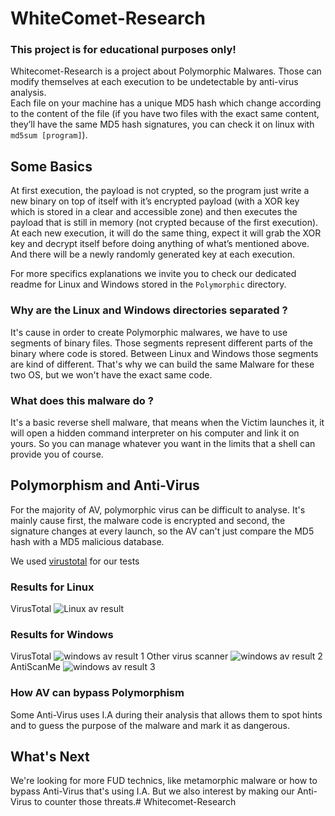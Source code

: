 # WhiteComet-Research
### This project is for educational purposes only!

Whitecomet-Research is a project about Polymorphic Malwares. Those can modify themselves at each execution to be undetectable by anti-virus analysis.  
Each file on your machine has a unique MD5 hash which change according to the content of the file (if you have two files with the exact same content, they’ll have the same MD5 hash signatures, you can check it on linux with `md5sum [program]`). 


## Some Basics

At first execution, the payload is not crypted, so the program just write a new binary on top of itself with it’s encrypted payload (with a XOR key which is stored in a clear and accessible zone) and then executes the payload that is still in memory (not crypted because of the first execution).  
At each new execution, it will do the same thing, expect it will grab the XOR key and decrypt itself before doing anything of what’s mentioned above. And there will be a newly randomly generated key at each execution.

For more specifics explanations we invite you to check our dedicated readme for Linux and Windows stored in the `Polymorphic` directory.

### Why are the Linux and Windows directories separated ?

It's cause in order to create Polymorphic malwares, we have to use segments of binary files. Those segments represent different parts of the binary where code is stored.
Between Linux and Windows those segments are kind of different. That's why we can build the same Malware for these two OS, but we won't have the exact same code.

### What does this malware do ?

It's a basic reverse shell malware, that means when the Victim launches it, it will open a hidden command interpreter on his computer and link it on yours. So you can manage whatever you want in the limits that a shell can provide you of course.

## Polymorphism and Anti-Virus

For the majority of AV, polymorphic virus can be difficult to analyse. It's mainly cause first, the malware code is encrypted and second, the signature changes at every launch, so the AV can't just compare the MD5 hash with a MD5 malicious database.

We used [virustotal](https://www.virustotal.com) for our tests

### Results for Linux
VirusTotal
![Linux av result](https://media.discordapp.net/attachments/553270916570939422/705782405474156624/2020-05-01-160700_1187x817_scrot.png)

### Results for Windows
VirusTotal
![windows av result 1](https://media.discordapp.net/attachments/553270916570939422/710856571931852840/unknown.png)
Other virus scanner
![windows av result 2](https://media.discordapp.net/attachments/553270916570939422/710895246204207205/unknown.png)
AntiScanMe
![windows av result 3](https://media.discordapp.net/attachments/553270916570939422/710888465432051762/UrawXTs2TIph.png)

### How AV can bypass Polymorphism

Some Anti-Virus uses I.A during their analysis that allows them to spot hints and to guess the purpose of the malware and mark it as dangerous.

## What's Next

We're looking for more FUD technics, like metamorphic malware or how to bypass Anti-Virus that's using I.A. But we also interest by making our Anti-Virus to counter those threats.# Whitecomet-Research
